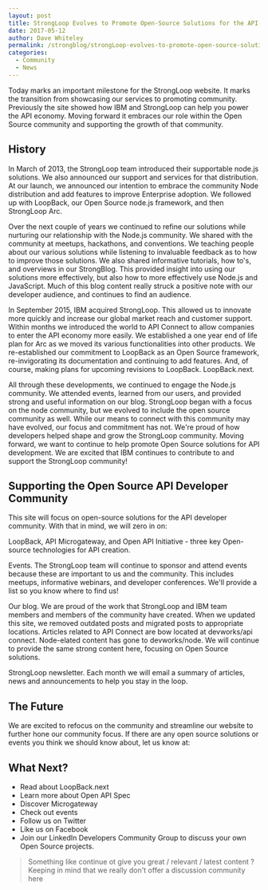 ```yaml
---
layout: post
title: StrongLoop Evolves to Promote Open-Source Solutions for the API Developer Community
date: 2017-05-12
author: Dave Whiteley
permalink: /strongblog/strongLoop-evolves-to-promote-open-source-solutions-for-the-api-developer-community
categories:
  - Community
  - News
---
```

Today marks an important milestone for the StrongLoop website. It marks the transition from showcasing our services to promoting community. Previously the site showed how IBM and StrongLoop can help you power the API economy. Moving forward it embraces our role within the Open Source community and supporting the growth of that community.

## History

In March of 2013, the StrongLoop team introduced their supportable node.js solutions. We also announced our support and services for that distribution. At our launch, we announced our intention to embrace the community Node distribution and add features to improve Enterprise adoption.  We followed up with LoopBack, our Open Source node.js framework, and then StrongLoop Arc.

Over the next couple of years we continued to refine our solutions while nurturing our relationship with the Node.js community. We shared with the community at meetups, hackathons, and conventions. We teaching people about our various solutions while listening to invaluable feedback as to how to improve those solutions. We also shared informative tutorials, how to's, and overviews in our StrongBlog. This provided insight into using our solutions more effectively, but also how to more effectively use Node.js and JavaScript. Much of this blog content really struck a positive note with our developer audience, and continues to find an audience.

In September 2015, IBM acquired StrongLoop. This allowed us to innovate more quickly and increase our global market reach and customer support. Within months we introduced the world to API Connect to allow companies to enter the API economy more easily. We established a one year end of life plan for Arc as we moved its various functionalities into other products. We re-established our commitment to LoopBack as an Open Source framework, re-invigorating its documentation and continuing to add features. And, of course, making plans for upcoming revisions to LoopBack.  LoopBack.next.

All through these developments, we continued to engage the Node.js community. We attended events, learned from our users, and provided strong and useful information on our blog. StrongLoop began with a focus on the node community, but we evolved to include the open source community as well. While our means to connect with this community may have evolved, our focus and commitment has not. We're proud of how developers helped shape and grow the StrongLoop community. Moving forward, we want to continue to help promote Open Source solutions for API development. We are excited that IBM continues to contribute to and support the StrongLoop community! 

## Supporting the Open Source API Developer Community

This site will focus on open-source solutions for the API developer community. With that in mind, we will zero in on:

LoopBack, API Microgateway, and Open API Initiative - three key Open-source technologies for API creation. 

Events. The StrongLoop team will continue to sponsor and attend events because these are important to us and the community. This includes meetups, informative webinars, and developer conferences. We'll provide a list so you know where to find us!

Our blog. We are proud of the work that StrongLoop and IBM team members and members of the community have created. When we updated this site, we removed outdated posts and migrated posts to appropriate locations. Articles related to API Connect are bow located at devworks/api connect. Node-elated content has gone to  devworks/node. We will continue to provide the same strong content here, focusing on Open Source solutions.

StrongLoop newsletter. Each month we will email a summary of articles, news and announcements to help you stay in the loop. 

## The Future

We are excited to refocus on the community and streamline our website to further hone our community focus. If there are any open source solutions or events you think we should know about, let us know at: 

## What Next?

- Read about LoopBack.next
- Learn more about Open API Spec
- Discover Microgateway
- Check out events
- Follow us on Twitter
- Like us on Facebook
- Join our LinkedIn Developers Community Group to discuss your own Open Source projects.

> Something like continue ot give you great / relevant / latest content ? Keeping in mind that we really don't offer a discussion community here

 
